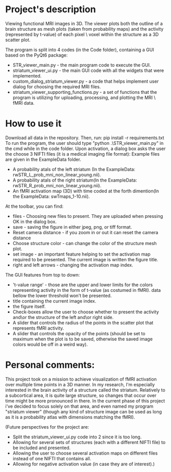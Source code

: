# Project's description

Viewing functional MRI images in 3D.
The viewer plots both the outline of a brain structure as mesh plots (taken from probability maps) and the activity (represented by t-value) of each pixel \ voxel within the structure as a 3D scatter plot.

The program is split into 4 codes (in the Code folder), containing a GUI based on the PyQt6 package:
* STR_viewer_main.py - the main program code to execute the GUI.
* striatum_viewer_ui.py - the main GUI code with all the widgets that were implemented.
* custom_dialog_striatum_viewer.py - a code that helps implement user dialog for choosing the required MRI files.
* striatum_viewer_supporting_functions.py - a set of functions that the program is utilizing for uploading, processing, and plotting the MRI \ fMRI data.

# How to use it
Download all data in the repository.
Then, run: pip install -r requirements.txt
To run the program, the user should type "python .\STR_viewer_main.py" in the cmd while in the code folder.
Upon activation, a dialog box asks the user the choose 3 NIFTI files (it is a medical imaging file format):
Example files are given in the ExampleData folder.
* A probability atals of the left striatum (In the ExampleData: rwSTR_L_prob_mni_non_linear_young.nii).
* A probability atals of the right striatum(In the ExampleData: rwSTR_R_prob_mni_non_linear_young.nii).
* An fMRI activation map (3D) with time coded at the forth dimention(In the ExampleData: swTmaps_1-10.nii).

At the toolbar, you can find:
* files - Choosing new files to present. They are uploaded when pressing OK in the dialog box.
* save - saving the figure in either jpeg, png, or tiff format.
* Reset camera distance - if you zoom in or out it can reset the camera distance
* Choose structure color - can change the color of the structure mesh plot.
* set image - an important feature helping to set the activation map required to be presented. The current image is written the figure title.
* right and left arrows - changing the activation map index.

The GUI features from top to down:
* 't-value range' - those are the upper and lower limits for the colors representing activity in the form of t-value (as costumed in fMRI). data bellow the lower threshold won't be presented.
* title containing the current image index.
* the figure itself.
* Check-boxes allow the user to choose whether to present the activity and\or the structure of the left and\or right side.
* A slider that controls the radius of the points in the scatter plot that represents fMRI activity.
* A slider that controls the opacity of the points (should be set to maximum when the plot is to be saved, otherwise the saved image colors would be off in a weird way).

# Personal comments:
This project took on a mission to achieve visualization of fMRI activation over multiple time points in a 3D manner.
In my research, I'm especially interested in the brain activity of a structure called the striatum. Relatively to a subcortical area, it is quite large structure, so changes that occur over time might be more pronounced in there.
In the current phase of this project i've decided to focus solely on that area, and even named my program "striatum viewer" (though any kind of structure image can be used as long as it is a probability atlas with dimensions matching the fMRI).

(Future perspectives for the project are:
* Split the striatum_viewer_ui.py code into 2 since it is too long.
* Allowing for several sets of structures (each with a different NIFTI file) to be included and presented.
* Allowing the user to choose several activation maps on different files instead of one NIFTI that contains all.
* Allowing for negative activation value (in case they are of interest).)
